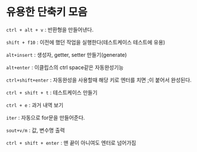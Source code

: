 # 유용한 단축키 모음

`ctrl + alt + v` : 반환형을 만들어낸다.

`shift + f10` : 이전에 했던 작업을 실행한다(테스트케이스 테스트에 유용)

`alt+insert` : 생성자, getter, setter 만들기(generate)

`alt+enter` : 이클립스의 ctrl space같은 자동완성기능

`ctrl+shift+enter` : 자동완성을 사용할때 해당 키로 엔터를 치면 ;이 붙어서 완성된다.

`ctrl + shift + t` : 테스트케이스 만들기

`ctrl + e` : 과거 내역 보기

`iter` : 자동으로 for문을 만들어준다.

`sout+v/m` : 값, 변수명 출력

`ctrl + shift + enter` : 맨 끝이 아니여도 엔터로 넘어가짐